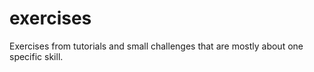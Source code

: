 # exercises

Exercises from tutorials and small challenges that are mostly about one specific skill. 



